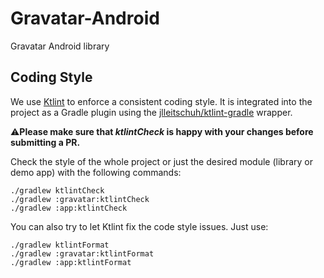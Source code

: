 # Gravatar-Android

Gravatar Android library

## Coding Style

We use [Ktlint](https://pinterest.github.io/ktlint) to enforce a consistent coding style. It
is integrated into the project as a Gradle plugin using
the [jlleitschuh/ktlint-gradle](https://github.com/jlleitschuh/ktlint-gradle) wrapper.

⚠️**Please make sure that _ktlintCheck_ is happy with your changes before submitting a PR.**

Check the style of the whole project or just the desired module (library or demo app) with the
following commands:

```
./gradlew ktlintCheck
./gradlew :gravatar:ktlintCheck
./gradlew :app:ktlintCheck
```

You can also try to let Ktlint fix the code style issues. Just use:

```
./gradlew ktlintFormat
./gradlew :gravatar:ktlintFormat
./gradlew :app:ktlintFormat
```